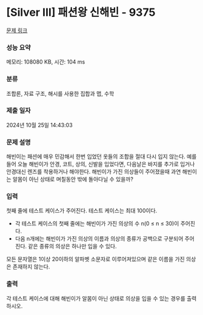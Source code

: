 # [Silver III] 패션왕 신해빈 - 9375 

[문제 링크](https://www.acmicpc.net/problem/9375) 

### 성능 요약

메모리: 108080 KB, 시간: 104 ms

### 분류

조합론, 자료 구조, 해시를 사용한 집합과 맵, 수학

### 제출 일자

2024년 10월 25일 14:43:03

### 문제 설명

<p>해빈이는 패션에 매우 민감해서 한번 입었던 옷들의 조합을 절대 다시 입지 않는다. 예를 들어 오늘 해빈이가 안경, 코트, 상의, 신발을 입었다면, 다음날은 바지를 추가로 입거나 안경대신 렌즈를 착용하거나 해야한다. 해빈이가 가진 의상들이 주어졌을때 과연 해빈이는 알몸이 아닌 상태로 며칠동안 밖에 돌아다닐 수 있을까?</p>

### 입력 

 <p>첫째 줄에 테스트 케이스가 주어진다. 테스트 케이스는 최대 100이다.</p>

<ul>
	<li>각 테스트 케이스의 첫째 줄에는 해빈이가 가진 의상의 수 n(0 ≤ n ≤ 30)이 주어진다.</li>
	<li>다음 n개에는 해빈이가 가진 의상의 이름과 의상의 종류가 공백으로 구분되어 주어진다. 같은 종류의 의상은 하나만 입을 수 있다.</li>
</ul>

<p>모든 문자열은 1이상 20이하의 알파벳 소문자로 이루어져있으며 같은 이름을 가진 의상은 존재하지 않는다.</p>

### 출력 

 <p>각 테스트 케이스에 대해 해빈이가 알몸이 아닌 상태로 의상을 입을 수 있는 경우를 출력하시오.</p>

